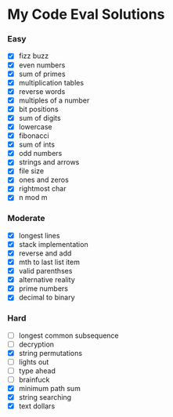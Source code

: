 # My Code Eval Solutions

### Easy

- [x] fizz buzz
- [x] even numbers
- [x] sum of primes
- [x] multiplication tables
- [x] reverse words
- [x] multiples of a number
- [x] bit positions
- [x] sum of digits
- [x] lowercase
- [x] fibonacci
- [x] sum of ints
- [x] odd numbers
- [x] strings and arrows
- [x] file size
- [x] ones and zeros
- [x] rightmost char
- [x] n mod m

### Moderate

- [x] longest lines
- [x] stack implementation
- [x] reverse and add
- [x] mth to last list item
- [x] valid parenthses
- [x] alternative reality
- [x] prime numbers
- [x] decimal to binary

### Hard

- [ ] longest common subsequence
- [ ] decryption
- [x] string permutations
- [ ] lights out
- [ ] type ahead
- [ ] brainfuck
- [x] minimum path sum
- [x] string searching
- [x] text dollars